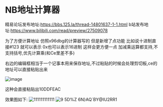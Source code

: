 # NB地址计算器
精易论坛发布地址:https://bbs.125.la/thread-14801637-1-1.html
b站发布地址:https://www.bilibili.com/read/preview/27509078

为了方便计算地址 仿照x96dbg的计算器写的
但是新增了点功能 比如说十进制直接#123 就可以表示
0x也可以表示16进制
这样会更方便一点
加减乘运算都支持,不支持括号,优先计算乘(和Ce里差不多)

右边的编辑框相当于一个记事本用来保存地址,不过粘贴的时候会处理剪切板,ce的地址可以直接粘贴出来

![image](https://github.com/bghta666/NB-Address-Calculator/assets/111718271/1b50e1da-2657-42ad-bbe2-534ac464895d)

这种会直接粘贴出10DDFEAC



效果图如下:
![111111111111](https://github.com/bghta666/NB-Address-Calculator/assets/111718271/c6cebb70-8768-4130-8643-9801e7bc2024)
![9 5D%Z 6N}AQ`BY@IU2RR1](https://github.com/bghta666/NB-Address-Calculator/assets/111718271/a58a2afd-b4a7-495d-9c98-df8a5bbb44ea)


